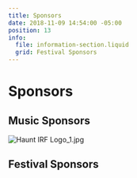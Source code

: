 ```yaml
---
title: Sponsors
date: 2018-11-09 14:54:00 -05:00
position: 13
info:
  file: information-section.liquid
  grid: Festival Sponsors
---
```


# Sponsors
## Music Sponsors
![Haunt IRF Logo_1.jpg](/uploads/Haunt%20IRF%20Logo_1.jpg)

## Festival Sponsors